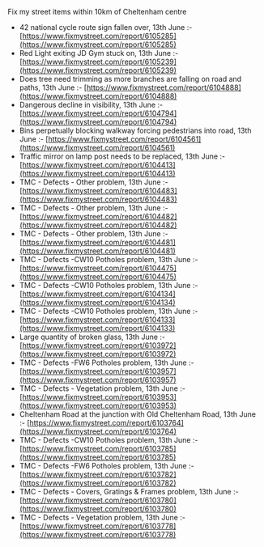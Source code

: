 Fix my street items within 10km of Cheltenham centre

<!-- fix_marker starts -->

- 42 national cycle route sign fallen over, 13th June :- [https://www.fixmystreet.com/report/6105285](https://www.fixmystreet.com/report/6105285)
- Red Light exiting JD Gym stuck on, 13th June :- [https://www.fixmystreet.com/report/6105239](https://www.fixmystreet.com/report/6105239)
- Does tree need trimming as more branches are falling on road and paths, 13th June :- [https://www.fixmystreet.com/report/6104888](https://www.fixmystreet.com/report/6104888)
- Dangerous decline in visibility, 13th June :- [https://www.fixmystreet.com/report/6104794](https://www.fixmystreet.com/report/6104794)
- Bins perpetually blocking walkway forcing pedestrians into road, 13th June :- [https://www.fixmystreet.com/report/6104561](https://www.fixmystreet.com/report/6104561)
- Traffic mirror on lamp post needs to be replaced, 13th June :- [https://www.fixmystreet.com/report/6104413](https://www.fixmystreet.com/report/6104413)
- TMC - Defects - Other problem, 13th June :- [https://www.fixmystreet.com/report/6104483](https://www.fixmystreet.com/report/6104483)
- TMC - Defects - Other problem, 13th June :- [https://www.fixmystreet.com/report/6104482](https://www.fixmystreet.com/report/6104482)
- TMC - Defects - Other problem, 13th June :- [https://www.fixmystreet.com/report/6104481](https://www.fixmystreet.com/report/6104481)
- TMC - Defects -CW10 Potholes problem, 13th June :- [https://www.fixmystreet.com/report/6104475](https://www.fixmystreet.com/report/6104475)
- TMC - Defects -CW10 Potholes problem, 13th June :- [https://www.fixmystreet.com/report/6104134](https://www.fixmystreet.com/report/6104134)
- TMC - Defects -CW10 Potholes problem, 13th June :- [https://www.fixmystreet.com/report/6104133](https://www.fixmystreet.com/report/6104133)
- Large quantity of broken glass, 13th June :- [https://www.fixmystreet.com/report/6103972](https://www.fixmystreet.com/report/6103972)
- TMC - Defects -FW6 Potholes problem, 13th June :- [https://www.fixmystreet.com/report/6103957](https://www.fixmystreet.com/report/6103957)
- TMC - Defects - Vegetation problem, 13th June :- [https://www.fixmystreet.com/report/6103953](https://www.fixmystreet.com/report/6103953)
- Cheltenham Road at the junction with Old Cheltenham Road, 13th June :- [https://www.fixmystreet.com/report/6103764](https://www.fixmystreet.com/report/6103764)
- TMC - Defects -CW10 Potholes problem, 13th June :- [https://www.fixmystreet.com/report/6103785](https://www.fixmystreet.com/report/6103785)
- TMC - Defects -FW6 Potholes problem, 13th June :- [https://www.fixmystreet.com/report/6103782](https://www.fixmystreet.com/report/6103782)
- TMC - Defects - Covers, Gratings & Frames problem, 13th June :- [https://www.fixmystreet.com/report/6103780](https://www.fixmystreet.com/report/6103780)
- TMC - Defects - Vegetation problem, 13th June :- [https://www.fixmystreet.com/report/6103778](https://www.fixmystreet.com/report/6103778)

<!-- fix_marker ends -->